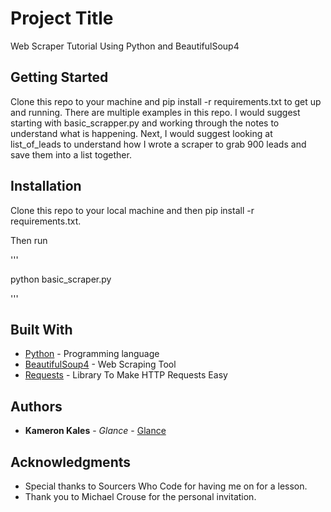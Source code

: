 # Project Title

Web Scraper Tutorial Using Python and BeautifulSoup4

## Getting Started

Clone this repo to your machine and pip install -r requirements.txt to get up and running. There are multiple examples in this repo. I would suggest starting with basic_scrapper.py and working through the notes to understand what is happening. Next, I would suggest looking at list_of_leads to understand how I wrote a scraper to grab 900 leads and save them into a list together. 

## Installation

Clone this repo to your local machine and then pip install -r requirements.txt. 

Then run 

'''

python basic_scraper.py

'''

## Built With

* [Python](https://www.python.org/) - Programming language
* [BeautifulSoup4](https://www.crummy.com/software/BeautifulSoup/bs4/doc/) - Web Scraping Tool
* [Requests](http://docs.python-requests.org/en/master/) - Library To Make HTTP Requests Easy 

## Authors

* **Kameron Kales** - *Glance* - [Glance](linkedin.glance.ai/kam)

## Acknowledgments

* Special thanks to Sourcers Who Code for having me on for a lesson.
* Thank you to Michael Crouse for the personal invitation. 

